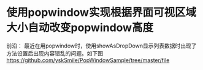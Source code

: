 # 使用popwindow实现根据界面可视区域大小自动改变popwindow高度

 前沿：
 最近在用popwindow时，使用showAsDropDown显示列表数据时出现了方法设置后出现内容错乱的问题。如下图
 https://github.com/yskSmile/PopWindowSample/tree/master/file
 
  
